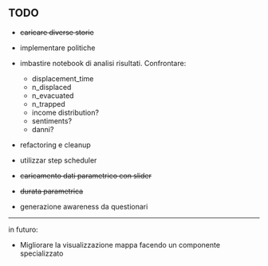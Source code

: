 TODO
-------------------------------------------------------------------------

+ ~~caricare diverse storie~~
+ implementare politiche
+ imbastire notebook di analisi risultati. Confrontare: 
  - displacement_time
  - n_displaced
  - n_evacuated
  - n_trapped
  - income distribution?
  - sentiments?
  - danni?
+ refactoring e cleanup
+ utilizzar step scheduler

+ ~~caricamento dati parametrico con slider~~
+ ~~durata parametrica~~

+ generazione awareness da questionari
  

-------------------------------------------------------------------------
in futuro:
- Migliorare la visualizzazione mappa facendo un componente specializzato
